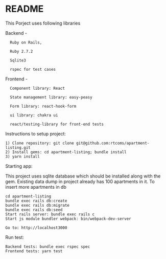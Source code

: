 # README

This Porject uses following libraries

Backend - 

      Ruby on Rails,
      
      Ruby 2.7.2
      
      Sqlite3
      
      rspec for test cases

Frontend - 

      Component library: React
   
      State management library: easy-peasy
      
      Form library: react-hook-form
      
      ui library: chakra ui
      
      react/testing-library for front-end tests


Instructions to setup project:


    1) Clone repository: git clone git@github.com:rtcoms/apartment-listing.git
    2) Install gems: cd apartment-listing; bundle install
    3) yarn install

Starting app:
   
   This project uses sqlite database which should be installed along with the gem. Existing data dump in project already has 100 apartments in it. To insert more apartments in db
   
    cd apartment-listing
    bundle exec rails db:create
    bundle exec rails db:migrate
    bundle exec rails db:seed
    Start rails server: bundle exec rails c
    Start js module bundler webpack: bin/webpack-dev-server
    
    Go to: http://localhost3000

Run test:

    Backend tests: bundle exec rspec spec
    Frontend tests: yarn test


   
    






   
   
